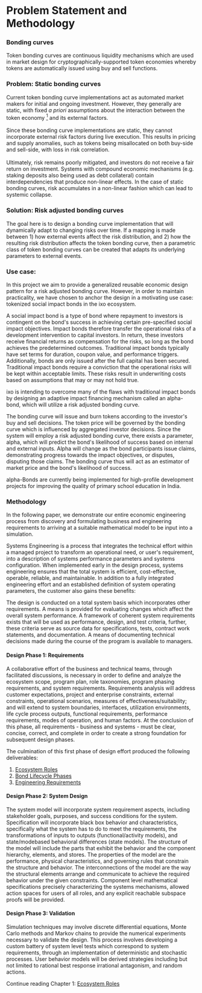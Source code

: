 # Problem Statement and Methodology

### Bonding curves
Token bonding curves are continuous liquidity mechanisms which are used in market design for cryptographically-supported token economies whereby tokens are automatically issued using buy and sell functions. 

### Problem: Static bonding curves
Current token bonding curve implementations act as automated market makers for initial and ongoing investment. However, they generally are static, with fixed *a priori* assumptions about the interaction between the token economy <a href="https://github.com/BlockScience/InterchainFoundation/blob/shruti-definitions/Paper/glossary.md#note1ref" id="note1ref"><sup>1</sup></a> and its external factors. 
<br/><br/> 
Since these bonding curve implementations are static, they cannot incorporate external risk factors during live execution. This results in pricing and supply anomalies, such as tokens being misallocated on both buy-side and sell-side, with loss in risk correlation. 
<br/><br/> 
Ultimately, risk remains poorly mitigated, and investors do not receive a fair return on investment.
Systems with compound economic mechanisms (e.g. staking deposits also being used as debt collateral) contain interdependencies that produce non-linear effects. In the case of static bonding curves, risk accumulates in a non-linear fashion which can lead to systemic collapse.

### Solution: Risk adjusted bonding curves 
The goal here is to design a bonding curve implementation that will dynamically adapt to changing risks over time. If a mapping is made between 1) how external events affect the risk distribution, and 2) how the resulting risk distribution affects the token bonding curve, then a parametric class of token bonding curves can be created that adapts its underlying parameters to external events.

### Use case:
In this project we aim to provide a generalized reusable economic design pattern for a risk adjusted bonding curve. However, in order to maintain practicality, we have chosen to anchor the design in a motivating use case: tokenized social impact bonds in the ixo ecosystem. 

A social impact bond is a type of bond where repayment to investors is contingent on the bond's success in achieving certain pre-specified social impact objectives. Impact bonds therefore transfer the operational risks of a development intervention to capital investors. In return, these investors receive financial returns as compensation for the risks, so long as the bond achieves the predetermined outcomes. Traditional impact bonds typically have set terms for duration, coupon value, and performance triggers. Additionally, bonds are only issued after the full capital has been secured. Traditional impact bonds require a conviction that the operational risks will be kept within acceptable limits. These risks result in underwriting costs based on assumptions that may or may not hold true.

ixo is intending to overcome many of the flaws with traditional impact bonds by designing an adaptive impact financing mechanism called an alpha-bond, which will utilize a risk adjusted bonding curve. 

The bonding curve will issue and burn tokens according to the investor's buy and sell decisions. The token price will be governed by the bonding curve which is influenced by aggregated investor decisions. Since the system will employ a risk adjusted bonding curve, there exists a parameter, alpha, which will predict the bond's likelihood of success based on internal and external inputs. Alpha will change as the bond participants issue claims, demonstrating progress towards the impact objectives, or disputes, disputing those claims. The bonding curve thus will act as an estimator of market price and the bond's likelihood of success.

alpha-Bonds are currently being implemented for high-profile development projects for improving the quality of primary school education in India. 

### Methodology
In the following paper, we demonstrate our entire economic engineering process from discovery and formulating business and engineering requirements to arriving at a suitable mathematical model to be input into a simulation. 

Systems Engineering is a process that integrates the technical effort within a managed project to transform an operational need, or user's requirement, into a description of systems performance parameters and systems configuration. When implemented early in the design process, systems engineering ensures that the total system is efficient, cost-effective, operable, reliable, and maintainable. In addition to a fully integrated engineering effort and an established definition of system operating parameters, the customer also gains these benefits:

The design is conducted on a total system basis which incorporates other requirements.
A means is provided for evaluating changes which affect the overall system performance.
A framework of coherent system requirements exists that will be used as performance, design, and test criteria, further, these criteria serve as source data for specifications, tests, contract work statements, and documentation.
A means of documenting technical decisions made during the course of the program is available to managers.

#### Design Phase 1: Requirements
A collaborative effort of the business and technical teams, through facilitated discussions, is necessary in order to define and analyze the ecosystem scope, program plan, role taxonomies, program phasing requirements, and system requirements. Requirements analysis will address customer expectations, project and enterprise constraints, external constraints, operational scenarios, measures of effectiveness/suitability; and will extend to system boundaries, interfaces, utilization environments, life cycle process outputs, functional requirements, performance requirements, modes of operation, and human factors. At the conclusion of this phase, all requirements - business and systems­ - must be clear, concise, correct, and complete in order to create a strong foundation for subsequent design phases.

The culmination of this first phase of design effort produced the following deliverables:
1. [Ecosystem Roles](1_EcosystemRoles.md)
1. [Bond Lifecycle Phases](2_BondLifecyclePhases.md)
1. [Engineering Requirements](3_EngineeringRequirements.md)

#### Design Phase 2: System Design
The system model will incorporate system requirement aspects, including stakeholder goals, purposes, and success conditions for the system. Specification will incorporate black box behavior and characteristics, specifically what the system has to do to meet the requirements, the transformations of inputs to outputs (functional/activity models), and state/mode­based behavioral differences (state models). The structure of the model will include the parts that exhibit the behavior and the component hierarchy, elements, and stores. The properties of the model are the performance, physical characteristics, and governing rules that constrain the structure and behavior. The interconnections of the model are the way the structural elements arrange and communicate to achieve the required behavior under the given constraints. Component level mathematical specifications precisely characterizing the systems mechanisms, allowed action spaces for users of all roles, and any explicit reachable subspace proofs will be provided.

#### Design Phase 3: Validation
Simulation techniques may involve discrete differential equations, Monte Carlo methods and Markov chains to provide the numerical experiments necessary to validate the design. This process involves developing a custom battery of system level tests which correspond to system requirements, through an implementation of deterministic and stochastic processes. User behavior models will be derived strategies including but not limited to rational best response irrational antagonism, and random actions.

Continue reading Chapter 1: [Ecosystem Roles](1_EcosystemRoles.md)
